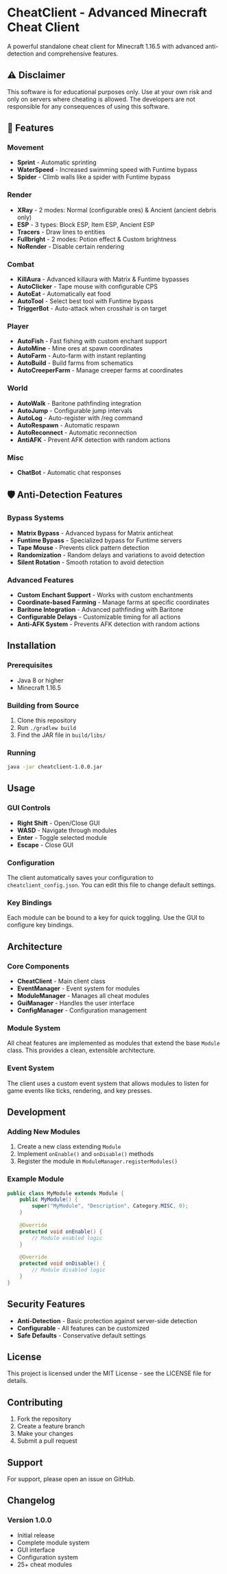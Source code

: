 # CheatClient - Advanced Minecraft Cheat Client

A powerful standalone cheat client for Minecraft 1.16.5 with advanced anti-detection and comprehensive features.

## ⚠️ Disclaimer

This software is for educational purposes only. Use at your own risk and only on servers where cheating is allowed. The developers are not responsible for any consequences of using this software.

## 🚀 Features

### Movement
- **Sprint** - Automatic sprinting
- **WaterSpeed** - Increased swimming speed with Funtime bypass
- **Spider** - Climb walls like a spider with Funtime bypass

### Render
- **XRay** - 2 modes: Normal (configurable ores) & Ancient (ancient debris only)
- **ESP** - 3 types: Block ESP, Item ESP, Ancient ESP
- **Tracers** - Draw lines to entities
- **Fullbright** - 2 modes: Potion effect & Custom brightness
- **NoRender** - Disable certain rendering

### Combat
- **KillAura** - Advanced killaura with Matrix & Funtime bypasses
- **AutoClicker** - Tape mouse with configurable CPS
- **AutoEat** - Automatically eat food
- **AutoTool** - Select best tool with Funtime bypass
- **TriggerBot** - Auto-attack when crosshair is on target

### Player
- **AutoFish** - Fast fishing with custom enchant support
- **AutoMine** - Mine ores at spawn coordinates
- **AutoFarm** - Auto-farm with instant replanting
- **AutoBuild** - Build farms from schematics
- **AutoCreeperFarm** - Manage creeper farms at coordinates

### World
- **AutoWalk** - Baritone pathfinding integration
- **AutoJump** - Configurable jump intervals
- **AutoLog** - Auto-register with /reg command
- **AutoRespawn** - Automatic respawn
- **AutoReconnect** - Automatic reconnection
- **AntiAFK** - Prevent AFK detection with random actions

### Misc
- **ChatBot** - Automatic chat responses

## 🛡️ Anti-Detection Features

### Bypass Systems
- **Matrix Bypass** - Advanced bypass for Matrix anticheat
- **Funtime Bypass** - Specialized bypass for Funtime servers
- **Tape Mouse** - Prevents click pattern detection
- **Randomization** - Random delays and variations to avoid detection
- **Silent Rotation** - Smooth rotation to avoid detection

### Advanced Features
- **Custom Enchant Support** - Works with custom enchantments
- **Coordinate-based Farming** - Manage farms at specific coordinates
- **Baritone Integration** - Advanced pathfinding with Baritone
- **Configurable Delays** - Customizable timing for all actions
- **Anti-AFK System** - Prevents AFK detection with random actions

## Installation

### Prerequisites
- Java 8 or higher
- Minecraft 1.16.5

### Building from Source
1. Clone this repository
2. Run `./gradlew build`
3. Find the JAR file in `build/libs/`

### Running
```bash
java -jar cheatclient-1.0.0.jar
```

## Usage

### GUI Controls
- **Right Shift** - Open/Close GUI
- **WASD** - Navigate through modules
- **Enter** - Toggle selected module
- **Escape** - Close GUI

### Configuration
The client automatically saves your configuration to `cheatclient_config.json`. You can edit this file to change default settings.

### Key Bindings
Each module can be bound to a key for quick toggling. Use the GUI to configure key bindings.

## Architecture

### Core Components
- **CheatClient** - Main client class
- **EventManager** - Event system for modules
- **ModuleManager** - Manages all cheat modules
- **GuiManager** - Handles the user interface
- **ConfigManager** - Configuration management

### Module System
All cheat features are implemented as modules that extend the base `Module` class. This provides a clean, extensible architecture.

### Event System
The client uses a custom event system that allows modules to listen for game events like ticks, rendering, and key presses.

## Development

### Adding New Modules
1. Create a new class extending `Module`
2. Implement `onEnable()` and `onDisable()` methods
3. Register the module in `ModuleManager.registerModules()`

### Example Module
```java
public class MyModule extends Module {
    public MyModule() {
        super("MyModule", "Description", Category.MISC, 0);
    }
    
    @Override
    protected void onEnable() {
        // Module enabled logic
    }
    
    @Override
    protected void onDisable() {
        // Module disabled logic
    }
}
```

## Security Features

- **Anti-Detection** - Basic protection against server-side detection
- **Configurable** - All features can be customized
- **Safe Defaults** - Conservative default settings

## License

This project is licensed under the MIT License - see the LICENSE file for details.

## Contributing

1. Fork the repository
2. Create a feature branch
3. Make your changes
4. Submit a pull request

## Support

For support, please open an issue on GitHub.

## Changelog

### Version 1.0.0
- Initial release
- Complete module system
- GUI interface
- Configuration system
- 25+ cheat modules